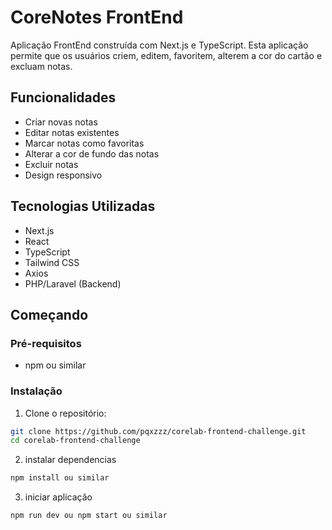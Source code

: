 # CoreNotes FrontEnd

Aplicação FrontEnd construída com Next.js e TypeScript. Esta aplicação permite que os usuários criem, editem, favoritem, alterem a cor do cartão e excluam notas.

## Funcionalidades

- Criar novas notas
- Editar notas existentes
- Marcar notas como favoritas
- Alterar a cor de fundo das notas
- Excluir notas
- Design responsivo

## Tecnologias Utilizadas

- Next.js
- React
- TypeScript
- Tailwind CSS
- Axios
- PHP/Laravel (Backend)

## Começando

### Pré-requisitos

- npm ou similar

### Instalação

1. Clone o repositório:

```bash
git clone https://github.com/pqxzzz/corelab-frontend-challenge.git
cd corelab-frontend-challenge
```

2. instalar dependencias

```bash
npm install ou similar
```

3. iniciar aplicação

```bash
npm run dev ou npm start ou similar
```
